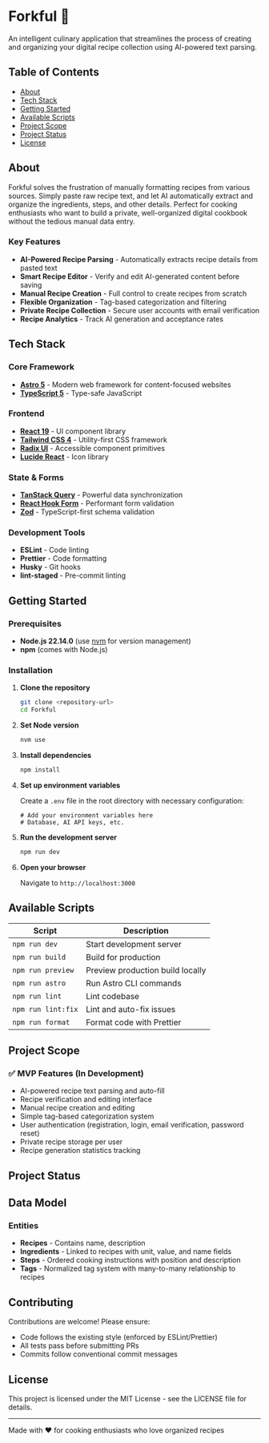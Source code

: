 # Forkful 🍴

An intelligent culinary application that streamlines the process of creating and organizing your digital recipe collection using AI-powered text parsing.

## Table of Contents

- [About](#about)
- [Tech Stack](#tech-stack)
- [Getting Started](#getting-started)
- [Available Scripts](#available-scripts)
- [Project Scope](#project-scope)
- [Project Status](#project-status)
- [License](#license)

## About

Forkful solves the frustration of manually formatting recipes from various sources. Simply paste raw recipe text, and let AI automatically extract and organize the ingredients, steps, and other details. Perfect for cooking enthusiasts who want to build a private, well-organized digital cookbook without the tedious manual data entry.

### Key Features

- **AI-Powered Recipe Parsing** - Automatically extracts recipe details from pasted text
- **Smart Recipe Editor** - Verify and edit AI-generated content before saving
- **Manual Recipe Creation** - Full control to create recipes from scratch
- **Flexible Organization** - Tag-based categorization and filtering
- **Private Recipe Collection** - Secure user accounts with email verification
- **Recipe Analytics** - Track AI generation and acceptance rates

## Tech Stack

### Core Framework

- **[Astro 5](https://astro.build)** - Modern web framework for content-focused websites
- **[TypeScript 5](https://www.typescriptlang.org/)** - Type-safe JavaScript

### Frontend

- **[React 19](https://react.dev)** - UI component library
- **[Tailwind CSS 4](https://tailwindcss.com)** - Utility-first CSS framework
- **[Radix UI](https://www.radix-ui.com/)** - Accessible component primitives
- **[Lucide React](https://lucide.dev)** - Icon library

### State & Forms

- **[TanStack Query](https://tanstack.com/query)** - Powerful data synchronization
- **[React Hook Form](https://react-hook-form.com/)** - Performant form validation
- **[Zod](https://zod.dev)** - TypeScript-first schema validation

### Development Tools

- **ESLint** - Code linting
- **Prettier** - Code formatting
- **Husky** - Git hooks
- **lint-staged** - Pre-commit linting

## Getting Started

### Prerequisites

- **Node.js 22.14.0** (use [nvm](https://github.com/nvm-sh/nvm) for version management)
- **npm** (comes with Node.js)

### Installation

1. **Clone the repository**

   ```bash
   git clone <repository-url>
   cd Forkful
   ```

2. **Set Node version**

   ```bash
   nvm use
   ```

3. **Install dependencies**

   ```bash
   npm install
   ```

4. **Set up environment variables**

   Create a `.env` file in the root directory with necessary configuration:

   ```env
   # Add your environment variables here
   # Database, AI API keys, etc.
   ```

5. **Run the development server**

   ```bash
   npm run dev
   ```

6. **Open your browser**

   Navigate to `http://localhost:3000`

## Available Scripts

| Script             | Description                      |
| ------------------ | -------------------------------- |
| `npm run dev`      | Start development server         |
| `npm run build`    | Build for production             |
| `npm run preview`  | Preview production build locally |
| `npm run astro`    | Run Astro CLI commands           |
| `npm run lint`     | Lint codebase                    |
| `npm run lint:fix` | Lint and auto-fix issues         |
| `npm run format`   | Format code with Prettier        |

## Project Scope

### ✅ MVP Features (In Development)

- AI-powered recipe text parsing and auto-fill
- Recipe verification and editing interface
- Manual recipe creation and editing
- Simple tag-based categorization system
- User authentication (registration, login, email verification, password reset)
- Private recipe storage per user
- Recipe generation statistics tracking

## Project Status

## Data Model

### Entities

- **Recipes** - Contains name, description
- **Ingredients** - Linked to recipes with unit, value, and name fields
- **Steps** - Ordered cooking instructions with position and description
- **Tags** - Normalized tag system with many-to-many relationship to recipes

## Contributing

Contributions are welcome! Please ensure:

- Code follows the existing style (enforced by ESLint/Prettier)
- All tests pass before submitting PRs
- Commits follow conventional commit messages

## License

This project is licensed under the MIT License - see the LICENSE file for details.

---

Made with ❤️ for cooking enthusiasts who love organized recipes
